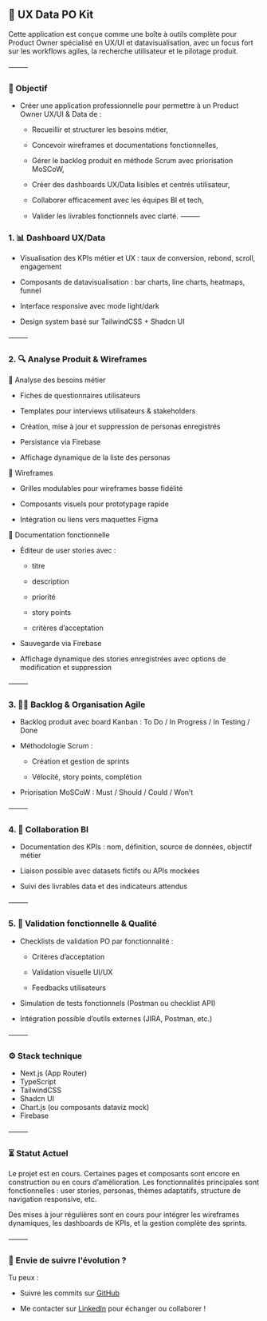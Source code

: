 ## 🎯 UX Data PO Kit

Cette application est conçue comme une boîte à outils complète pour Product Owner spécialisé en UX/UI et datavisualisation, avec un focus fort sur les workflows agiles, la recherche utilisateur et le pilotage produit.

⸻

### 🚀 Objectif

- Créer une application professionnelle pour permettre à un Product Owner UX/UI & Data de :

  - Recueillir et structurer les besoins métier,

  - Concevoir wireframes et documentations fonctionnelles,

  - Gérer le backlog produit en méthode Scrum avec priorisation MoSCoW,

  - Créer des dashboards UX/Data lisibles et centrés utilisateur,

  - Collaborer efficacement avec les équipes BI et tech,

  - Valider les livrables fonctionnels avec clarté.
    ⸻

### 1. 📊 Dashboard UX/Data

- Visualisation des KPIs métier et UX : taux de conversion, rebond, scroll, engagement

- Composants de datavisualisation : bar charts, line charts, heatmaps, funnel

- Interface responsive avec mode light/dark

- Design system basé sur TailwindCSS + Shadcn UI

⸻

### 2. 🔍 Analyse Produit & Wireframes

🎯 Analyse des besoins métier

- Fiches de questionnaires utilisateurs

- Templates pour interviews utilisateurs & stakeholders

- Création, mise à jour et suppression de personas enregistrés

- Persistance via Firebase

- Affichage dynamique de la liste des personas

🧱 Wireframes

- Grilles modulables pour wireframes basse fidélité

- Composants visuels pour prototypage rapide

- Intégration ou liens vers maquettes Figma

📝 Documentation fonctionnelle

- Éditeur de user stories avec :

  - titre

  - description

  - priorité

  - story points

  - critères d’acceptation

- Sauvegarde via Firebase

- Affichage dynamique des stories enregistrées avec options de modification et suppression

⸻

### 3. 🏋️‍♂️ Backlog & Organisation Agile

- Backlog produit avec board Kanban : To Do / In Progress / In Testing / Done

- Méthodologie Scrum :

  - Création et gestion de sprints

  - Vélocité, story points, complétion

- Priorisation MoSCoW : Must / Should / Could / Won’t

⸻

### 4. 🤖 Collaboration BI

- Documentation des KPIs : nom, définition, source de données, objectif métier

- Liaison possible avec datasets fictifs ou APIs mockées

- Suivi des livrables data et des indicateurs attendus

⸻

### 5. 📝 Validation fonctionnelle & Qualité

- Checklists de validation PO par fonctionnalité :

  - Critères d’acceptation

  - Validation visuelle UI/UX

  - Feedbacks utilisateurs

- Simulation de tests fonctionnels (Postman ou checklist API)

- Intégration possible d’outils externes (JIRA, Postman, etc.)

⸻

### ⚙️ Stack technique

- Next.js (App Router)
- TypeScript
- TailwindCSS
- Shadcn UI
- Chart.js (ou composants dataviz mock)
- Firebase

⸻

### ⏳ Statut Actuel

Le projet est en cours. Certaines pages et composants sont encore en construction ou en cours d’amélioration. Les fonctionnalités principales sont fonctionnelles : user stories, personas, thèmes adaptatifs, structure de navigation responsive, etc.

Des mises à jour régulières sont en cours pour intégrer les wireframes dynamiques, les dashboards de KPIs, et la gestion complète des sprints.

⸻

### 🚀 Envie de suivre l'évolution ?

Tu peux :

- Suivre les commits sur [GitHub](https://github.com/Florence-Martin/PO-UX-UI-DATA)

- Me contacter sur [LinkedIn](https://www.linkedin.com/in/florence-martin-922b3861/) pour échanger ou collaborer !
